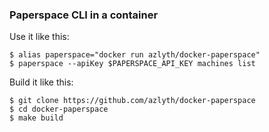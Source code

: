 ### Paperspace CLI in a container

Use it like this:

```
$ alias paperspace="docker run azlyth/docker-paperspace"
$ paperspace --apiKey $PAPERSPACE_API_KEY machines list
```

Build it like this:
```
$ git clone https://github.com/azlyth/docker-paperspace
$ cd docker-paperspace
$ make build

